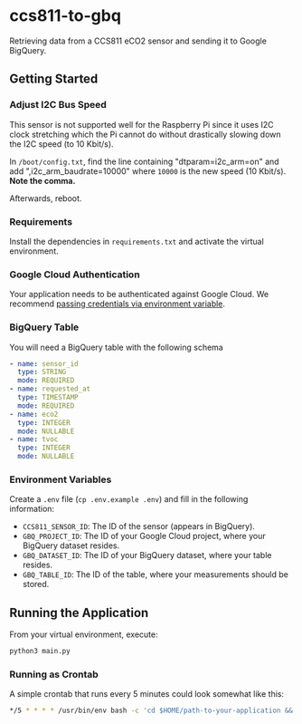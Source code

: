 # ccs811-to-gbq

Retrieving data from a CCS811 eCO2 sensor and sending it to Google BigQuery.

## Getting Started

### Adjust I2C Bus Speed

This sensor is not supported well for the Raspberry Pi since it uses I2C clock stretching which the Pi cannot do without drastically slowing down the I2C speed (to 10 Kbit/s).

In `/boot/config.txt`, find the line containing "dtparam=i2c_arm=on" and add ",i2c_arm_baudrate=10000" where `10000` is the new speed (10 Kbit/s). **Note the comma.**

Afterwards, reboot.

### Requirements

Install the dependencies in `requirements.txt` and activate the virtual environment.

### Google Cloud Authentication

Your application needs to be authenticated against Google Cloud. We recommend [passing credentials via environment variable](https://cloud.google.com/docs/authentication/production#passing_variable).

### BigQuery Table

You will need a BigQuery table with the following schema

```yaml
- name: sensor_id
  type: STRING
  mode: REQUIRED
- name: requested_at
  type: TIMESTAMP
  mode: REQUIRED
- name: eco2
  type: INTEGER
  mode: NULLABLE
- name: tvoc
  type: INTEGER
  mode: NULLABLE
```

### Environment Variables

Create a `.env` file (`cp .env.example .env`) and fill in the following information:

* `CCS811_SENSOR_ID`: The ID of the sensor (appears in BigQuery).
* `GBQ_PROJECT_ID`: The ID of your Google Cloud project, where your BigQuery dataset resides.
* `GBQ_DATASET_ID`: The ID of your BigQuery dataset, where your table resides.
* `GBQ_TABLE_ID`: The ID of the table, where your measurements should be stored.

## Running the Application

From your virtual environment, execute:

```sh
python3 main.py
```

### Running as Crontab

A simple crontab that runs every 5 minutes could look somewhat like this:

```sh
*/5 * * * * /usr/bin/env bash -c 'cd $HOME/path-to-your-application && source .venv/bin/activate && python3 main.py > .log 2>&1' > /dev/null 2>&1
```
